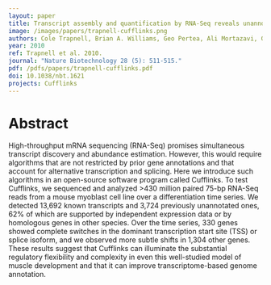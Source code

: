 ```yaml
---
layout: paper
title: Transcript assembly and quantification by RNA-Seq reveals unannotated transcripts and isoform switching during cell differentiation
image: /images/papers/trapnell-cufflinks.png
authors: Cole Trapnell, Brian A. Williams, Geo Pertea, Ali Mortazavi, Gordon Kwan, Marijke J. Van Baren, Steven L. Salzberg, Barbara J. Wold, Lior Pachter.
year: 2010
ref: Trapnell et al. 2010.
journal: "Nature Biotechnology 28 (5): 511-515."
pdf: /pdfs/papers/trapnell-cufflinks.pdf
doi: 10.1038/nbt.1621
projects: Cufflinks
---
```


# Abstract

High-throughput mRNA sequencing (RNA-Seq) promises simultaneous transcript discovery and abundance estimation. However, this would require algorithms that are not restricted by prior gene annotations and that account for alternative transcription and splicing. Here we introduce such algorithms in an open-source software program called Cufflinks. To test Cufflinks, we sequenced and analyzed >430 million paired 75-bp RNA-Seq reads from a mouse myoblast cell line over a differentiation time series. We detected 13,692 known transcripts and 3,724 previously unannotated ones, 62% of which are supported by independent expression data or by homologous genes in other species. Over the time series, 330 genes showed complete switches in the dominant transcription start site (TSS) or splice isoform, and we observed more subtle shifts in 1,304 other genes. These results suggest that Cufflinks can illuminate the substantial regulatory flexibility and complexity in even this well-studied model of muscle development and that it can improve transcriptome-based genome annotation.